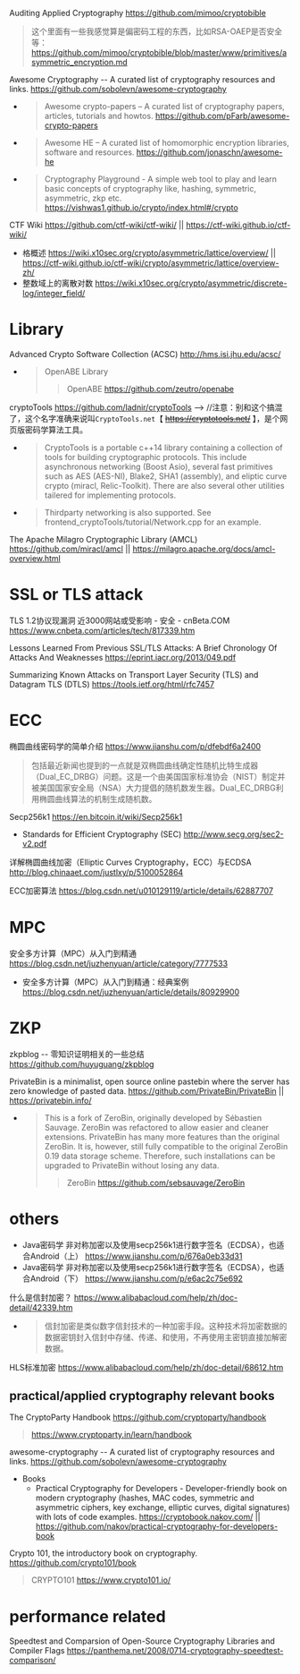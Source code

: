 
Auditing Applied Cryptography https://github.com/mimoo/cryptobible
> 这个里面有一些我感觉算是偏密码工程的东西，比如RSA-OAEP是否安全等：https://github.com/mimoo/cryptobible/blob/master/www/primitives/asymmetric_encryption.md

Awesome Cryptography -- A curated list of cryptography resources and links. https://github.com/sobolevn/awesome-cryptography
- > Awesome crypto-papers – A curated list of cryptography papers, articles, tutorials and howtos. https://github.com/pFarb/awesome-crypto-papers
- > Awesome HE – A curated list of homomorphic encryption libraries, software and resources. https://github.com/jonaschn/awesome-he
- > Cryptography Playground - A simple web tool to play and learn basic concepts of cryptography like, hashing, symmetric, asymmetric, zkp etc. https://vishwas1.github.io/crypto/index.html#/crypto

CTF Wiki https://github.com/ctf-wiki/ctf-wiki/ || https://ctf-wiki.github.io/ctf-wiki/
- 格概述 https://wiki.x10sec.org/crypto/asymmetric/lattice/overview/ || https://ctf-wiki.github.io/ctf-wiki/crypto/asymmetric/lattice/overview-zh/
- 整数域上的离散对数 https://wiki.x10sec.org/crypto/asymmetric/discrete-log/integer_field/

# Library

Advanced Crypto Software Collection (ACSC) http://hms.isi.jhu.edu/acsc/
- > OpenABE Library
  >> OpenABE https://github.com/zeutro/openabe
  
cryptoTools https://github.com/ladnir/cryptoTools   -->  //注意：别和这个搞混了，这个名字准确来说叫`CryptoTools.net`【 ~~https://cryptotools.net/~~ 】，是个网页版密码学算法工具。
- > CryptoTools is a portable c++14 library containing a collection of tools for building cryptographic protocols. This include asynchronous networking (Boost Asio), several fast primitives such as AES (AES-NI), Blake2, SHA1 (assembly), and eliptic curve crypto (miracl, Relic-Toolkit). There are also several other utilities tailered for implementing protocols.
- > Thirdparty networking is also supported. See frontend_cryptoTools/tutorial/Network.cpp for an example.

The Apache Milagro Cryptographic Library (AMCL) https://github.com/miracl/amcl || https://milagro.apache.org/docs/amcl-overview.html

# SSL or TLS attack

TLS 1.2协议现漏洞 近3000网站或受影响 - 安全 - cnBeta.COM https://www.cnbeta.com/articles/tech/817339.htm

Lessons Learned From Previous SSL/TLS Attacks: A Brief Chronology Of Attacks And Weaknesses https://eprint.iacr.org/2013/049.pdf

Summarizing Known Attacks on Transport Layer Security (TLS) and Datagram TLS (DTLS) https://tools.ietf.org/html/rfc7457

# ECC

椭圆曲线密码学的简单介绍 https://www.jianshu.com/p/dfebdf6a2400
> 包括最近新闻也提到的一点就是双椭圆曲线确定性随机比特生成器（Dual_EC_DRBG）问题。这是一个由美国国家标准协会（NIST）制定并被美国国家安全局（NSA）大力提倡的随机数发生器。Dual_EC_DRBG利用椭圆曲线算法的机制生成随机数。

Secp256k1 https://en.bitcoin.it/wiki/Secp256k1
- Standards for Efficient Cryptography (SEC) http://www.secg.org/sec2-v2.pdf

详解椭圆曲线加密（Elliptic Curves Cryptography，ECC）与ECDSA http://blog.chinaaet.com/justlxy/p/5100052864

ECC加密算法 https://blog.csdn.net/u010129119/article/details/62887707

# MPC

安全多方计算（MPC）从入门到精通 https://blog.csdn.net/juzhenyuan/article/category/7777533
- 安全多方计算（MPC）从入门到精通：经典案例 https://blog.csdn.net/juzhenyuan/article/details/80929900

# ZKP

zkpblog -- 零知识证明相关的一些总结 https://github.com/huyuguang/zkpblog

PrivateBin is a minimalist, open source online pastebin where the server has zero knowledge of pasted data. https://github.com/PrivateBin/PrivateBin || https://privatebin.info/
- > This is a fork of ZeroBin, originally developed by Sébastien Sauvage. ZeroBin was refactored to allow easier and cleaner extensions. PrivateBin has many more features than the original ZeroBin. It is, however, still fully compatible to the original ZeroBin 0.19 data storage scheme. Therefore, such installations can be upgraded to PrivateBin without losing any data.
  >> ZeroBin https://github.com/sebsauvage/ZeroBin

# others

- Java密码学 非对称加密以及使用secp256k1进行数字签名（ECDSA），也适合Android（上） https://www.jianshu.com/p/676a0eb33d31
- Java密码学 非对称加密以及使用secp256k1进行数字签名（ECDSA），也适合Android（下） https://www.jianshu.com/p/e6ac2c75e692

什么是信封加密？ https://www.alibabacloud.com/help/zh/doc-detail/42339.htm
- > 信封加密是类似数字信封技术的一种加密手段。这种技术将加密数据的数据密钥封入信封中存储、传递、和使用，不再使用主密钥直接加解密数据。

HLS标准加密 https://www.alibabacloud.com/help/zh/doc-detail/68612.htm

## practical/applied cryptography relevant books

The CryptoParty Handbook https://github.com/cryptoparty/handbook
> https://www.cryptoparty.in/learn/handbook

awesome-cryptography -- A curated list of cryptography resources and links. https://github.com/sobolevn/awesome-cryptography
- Books
  * Practical Cryptography for Developers - Developer-friendly book on modern cryptography (hashes, MAC codes, symmetric and asymmetric ciphers, key exchange, elliptic curves, digital signatures) with lots of code examples. https://cryptobook.nakov.com/ || https://github.com/nakov/practical-cryptography-for-developers-book

Crypto 101, the introductory book on cryptography. https://github.com/crypto101/book
> CRYPTO101 https://www.crypto101.io/

# performance related

Speedtest and Comparsion of Open-Source Cryptography Libraries and Compiler Flags https://panthema.net/2008/0714-cryptography-speedtest-comparison/
